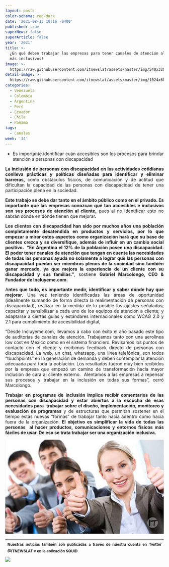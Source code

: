 ```yaml
---
layout: posts
color-schema: red-dark
date: '2021-08-13 10:16 -0400'
published: true
superNews: false
superArticle: false
year: '2021'
title: >-
  ¿En qué deben trabajar las empresas para tener canales de atención al cliente
  más inclusivos?
image: >-
  https://raw.githubusercontent.com/itnewslat/assets/master/img/540x320/Clientes-Satisfechos-p.jpg
detail-image: >-
  https://raw.githubusercontent.com/itnewslat/assets/master/img/1024x680/Clientes-Satisfechos-g.jpg
categories:
  - Venezuela
  - Colombia
  - Argentina
  - Perú
  - Ecuador
  - Chile
  - Panama
tags:
  - Canales
week: '34'
---
```

<ul style="list-style-type: disc; text-align: justify;">
	<li>Es importante identificar cuán accesibles son los procesos para brindar atención a personas con discapacidad</li>
</ul>
<p style="text-align: justify;"><strong>La inclusión de personas con discapacidad en las actividades cotidianas conlleva prácticas y políticas diseñadas para identificar y eliminar barreras, </strong>como obstáculos físicos, de comunicación y de actitud que dificultan la capacidad de las personas con discapacidad de tener una participación plena en la sociedad.</p>
<p style="text-align: justify;"><strong>Este trabajo se debe dar tanto en el ámbito público como en el privado. Es importante que las empresas conozcan qué tan accesibles e inclusivos son sus procesos de atención al cliente,</strong> pues al no identificar esto no sabrán dónde en dónde tienen que mejorar.</p>
<p style="text-align: justify;"><strong>Los clientes con discapacidad han sido por muchos años una población completamente desatendida en productos y servicios, por lo que empezar a mirar estos aspectos como organización hará que su base de clientes crezca y se diversifique, además de influir en un cambio social positivo.  “En Argentina el 12% de la población posee una discapacidad. El poder tener canales de atención que tengan en cuenta las necesidades de todas las personas ayuda no solamente a lograr que las personas con discapacidad puedan ser miembros plenos de la sociedad sino también ganar mercado, ya que mejora la experiencia de un cliente con su discapacidad y sus familias.”</strong>, sostiene <strong>Gabriel Marcolongo, CEO &amp; Fundador de Incluyeme.com.</strong></p>
<p style="text-align: justify;">A<strong>ntes que todo, es importante medir, identificar y saber dónde hay que mejorar</strong>. Una vez teniendo identificadas las áreas de oportunidad (idealmente sumando de forma directa la realimentación de personas con discapacidad), realizar en la medida de lo posible los ajustes señalados; capacitar y sensibilizar a cada uno de los equipos de atención a cliente; y adaptarse a ciertas guías y estándares internacionales como WCAG 2.0 y 2.1 para cumplimiento de accesibilidad digital,</p>
<p style="text-align: justify;">“Desde Incluyeme.com, llevamos a cabo con éxito el año pasado este tipo de auditorías de canales de atención. Trabajamos tanto con una aerolínea low cost en México como en el sistema financiero. Revisamos los puntos de contacto con el cliente y recibimos feedback directo de personas con discapacidad. La web, un chat, whatsapp, una línea telefónica, son todos “touchpoints” en la generación de demanda y deben contemplar la atención adecuada para toda la población. Los resultados fueron muy bien recibidos por la empresa que empezó un camino de transformación hacia mayor inclusión de cara al cliente externo.  Alentamos a las empresas a repensar sus procesos y trabajar en la inclusión en todas sus formas”, cerró Marcolongo.</p>
<p style="text-align: justify;"><strong>Trabajar en programas de inclusión implica recibir comentarios de las personas con discapacidad y estar abiertos a la escucha de esas necesidades para  trabajar sobre el diseño, implementación, monitoreo y evaluación de programas</strong> y de estructuras que permitan sostener en el tiempo estas nuevas “formas” de trabajar tanto hacia adentro como hacia fuera de la organización.<strong> El objetivo es simplificar la vida de todas las personas  al hacer productos, comunicaciones y entornos físicos más fáciles de usar. De eso se trata trabajar ser una organización inclusiva.</strong></p>

![](https://raw.githubusercontent.com/itnewslat/assets/master/img/540x320/Clientes-Satisfechos-p.jpg)

<table style="height: 42px;" width="569">
<tbody>
<tr>
<td style="text-align: justify;"><sub><strong>Nuestras noticias también son publicadas a través de nuestra cuenta en Twitter <a href="https://twitter.com/itnewslat?lang=es">@ITNEWSLAT</a> y en la aplicación <a href="https://squidapp.co/en/">SQUID</a></strong></sub></td>
</tr>
</tbody>
</table>

<img src="https://tracker.metricool.com/c3po.jpg?hash=56f88a41e39ab42c063cc51676587a04"/>
